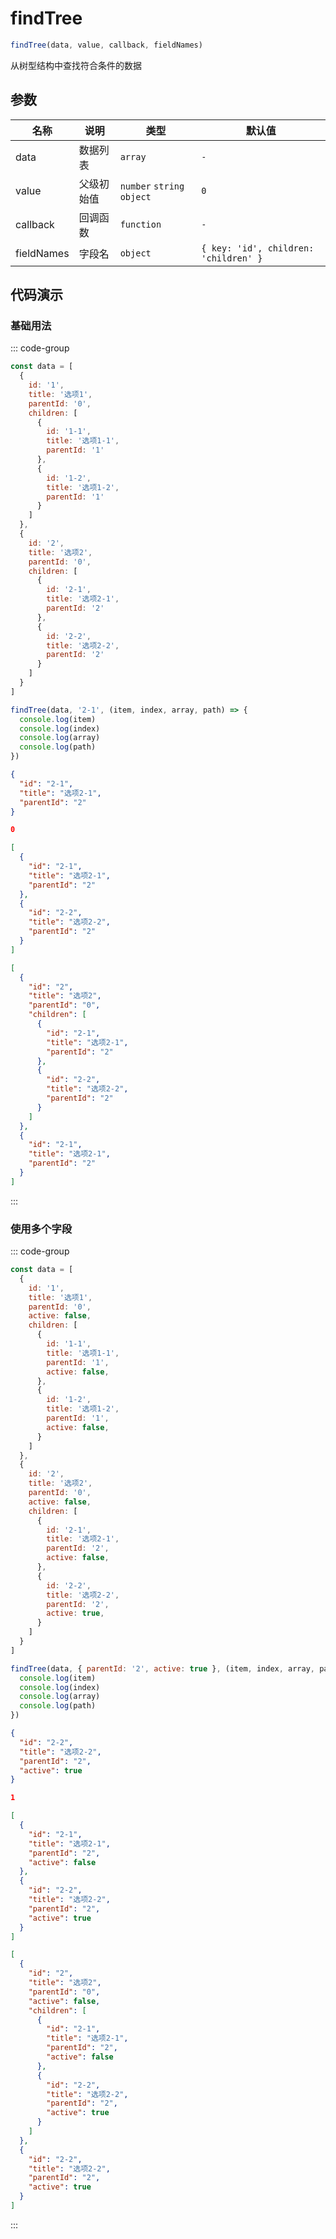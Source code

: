 # findTree

```js :no-line-numbers
findTree(data, value, callback, fieldNames)
```

从树型结构中查找符合条件的数据

## 参数

| 名称       | 说明       | 类型                       | 默认值                                |
| ---------- | ---------- | -------------------------- | ------------------------------------- |
| data       | 数据列表   | `array`                    | `-`                                   |
| value      | 父级初始值 | `number` `string` `object` | `0`                                   |
| callback   | 回调函数   | `function`                 | `-`                                   |
| fieldNames | 字段名     | `object`                   | `{ key: 'id', children: 'children' }` |

## 代码演示

### 基础用法

::: code-group

```js [示例]
const data = [
  {
    id: '1',
    title: '选项1',
    parentId: '0',
    children: [
      {
        id: '1-1',
        title: '选项1-1',
        parentId: '1'
      },
      {
        id: '1-2',
        title: '选项1-2',
        parentId: '1'
      }
    ]
  },
  {
    id: '2',
    title: '选项2',
    parentId: '0',
    children: [
      {
        id: '2-1',
        title: '选项2-1',
        parentId: '2'
      },
      {
        id: '2-2',
        title: '选项2-2',
        parentId: '2'
      }
    ]
  }
]

findTree(data, '2-1', (item, index, array, path) => {
  console.log(item)
  console.log(index)
  console.log(array)
  console.log(path)
})
```

```json [输出 item]
{
  "id": "2-1",
  "title": "选项2-1",
  "parentId": "2"
}
```

```json [输出 index]
0
```

```json [输出 array]
[
  {
    "id": "2-1",
    "title": "选项2-1",
    "parentId": "2"
  },
  {
    "id": "2-2",
    "title": "选项2-2",
    "parentId": "2"
  }
]
```

```json [输出 path]
[
  {
    "id": "2",
    "title": "选项2",
    "parentId": "0",
    "children": [
      {
        "id": "2-1",
        "title": "选项2-1",
        "parentId": "2"
      },
      {
        "id": "2-2",
        "title": "选项2-2",
        "parentId": "2"
      }
    ]
  },
  {
    "id": "2-1",
    "title": "选项2-1",
    "parentId": "2"
  }
]
```

:::

### 使用多个字段

::: code-group

```js [示例]
const data = [
  {
    id: '1',
    title: '选项1',
    parentId: '0',
    active: false,
    children: [
      {
        id: '1-1',
        title: '选项1-1',
        parentId: '1',
        active: false,
      },
      {
        id: '1-2',
        title: '选项1-2',
        parentId: '1',
        active: false,
      }
    ]
  },
  {
    id: '2',
    title: '选项2',
    parentId: '0',
    active: false,
    children: [
      {
        id: '2-1',
        title: '选项2-1',
        parentId: '2',
        active: false,
      },
      {
        id: '2-2',
        title: '选项2-2',
        parentId: '2',
        active: true,
      }
    ]
  }
]

findTree(data, { parentId: '2', active: true }, (item, index, array, path) => {
  console.log(item)
  console.log(index)
  console.log(array)
  console.log(path)
})
```

```json [输出 item]
{
  "id": "2-2",
  "title": "选项2-2",
  "parentId": "2",
  "active": true
}
```

```json [输出 index]
1
```

```json [输出 array]
[
  {
    "id": "2-1",
    "title": "选项2-1",
    "parentId": "2",
    "active": false
  },
  {
    "id": "2-2",
    "title": "选项2-2",
    "parentId": "2",
    "active": true
  }
]
```

```json [输出 path]
[
  {
    "id": "2",
    "title": "选项2",
    "parentId": "0",
    "active": false,
    "children": [
      {
        "id": "2-1",
        "title": "选项2-1",
        "parentId": "2",
        "active": false
      },
      {
        "id": "2-2",
        "title": "选项2-2",
        "parentId": "2",
        "active": true
      }
    ]
  },
  {
    "id": "2-2",
    "title": "选项2-2",
    "parentId": "2",
    "active": true
  }
]
```

:::
